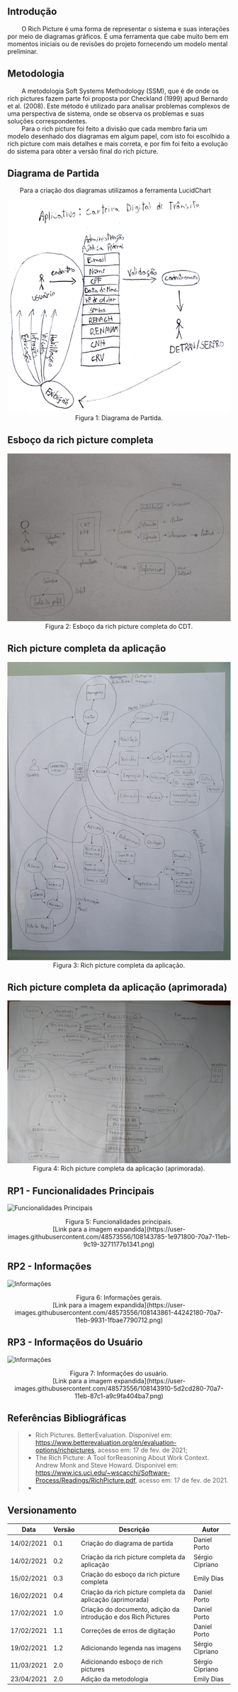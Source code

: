 ## Introdução

&emsp;&emsp; O Rich Picture é uma forma de representar o sistema e suas interações por meio de diagramas gráficos. É uma ferramenta que cabe muito bem em momentos iniciais ou de revisões do projeto fornecendo um modelo mental preliminar.

## Metodologia
&emsp;&emsp; A metodologia Soft Systems Methodology (SSM), que é de onde os rich pictures fazem parte foi proposta por Checkland (1999) apud Bernardo et al. (2008). Este método é utilizado para analisar problemas complexos de uma perspectiva de sistema, onde se observa os problemas e suas soluções correspondentes.<br>
&emsp;&emsp; Para o rich picture foi feito a divisão que cada membro faria um modelo desenhado dos diagramas em algum papel, com isto foi escolhido a rich picture com mais detalhes e mais correta, e por fim foi feito a evolução do sistema para obter a versão final do rich picture.

## Diagrama de Partida

&emsp;&emsp;Para a criação dos diagramas utilizamos a ferramenta LucidChart

<img src="../../assets/rich_pictures/diagrama_de_partida.png">
<center>Figura 1: Diagrama de Partida.</center>

## Esboço da rich picture completa

<img src="../../assets/rich_pictures/esboco.jpg">
<center>Figura 2: Esboço da rich picture completa do CDT.</center>

## Rich picture completa da aplicação

<img src="../../assets/rich_pictures/richPictureCompletaAplicacao.jpg">
<center>Figura 3: Rich picture completa da aplicação.</center>

## Rich picture completa da aplicação (aprimorada)

<img src="../../assets/rich_pictures/richPictureCompletaAplicacaoAprimorada.jpg">
<center>Figura 4: Rich picture completa da aplicação (aprimorada).</center>

## RP1 - Funcionalidades Principais

![Funcionalidades Principais](https://user-images.githubusercontent.com/48573556/108143785-1e971800-70a7-11eb-9c19-3271177b1341.png)
<center>Figura 5: Funcionalidades principais.</center>
<center>[Link para a imagem expandida](https://user-images.githubusercontent.com/48573556/108143785-1e971800-70a7-11eb-9c19-3271177b1341.png)</center>

## RP2 - Informações

![Informações](https://user-images.githubusercontent.com/48573556/108143861-44242180-70a7-11eb-9931-1fbae7790712.png)
<center>Figura 6: Informações gerais.</center>
<center>[Link para a imagem expandida](https://user-images.githubusercontent.com/48573556/108143861-44242180-70a7-11eb-9931-1fbae7790712.png)</center>

## RP3 - Informaçẽos do Usuário

![Informações](https://user-images.githubusercontent.com/48573556/108143910-5d2cd280-70a7-11eb-87c1-a9c9fa404ba7.png)
<center>Figura 7: Informações do usuário.</center>
<center>[Link para a imagem expandida](https://user-images.githubusercontent.com/48573556/108143910-5d2cd280-70a7-11eb-87c1-a9c9fa404ba7.png)</center>

## Referências Bibliográficas

> - Rich Pictures. BetterEvaluation. Disponível em: https://www.betterevaluation.org/en/evaluation-options/richpictures, acesso em: 17 de fev. de 2021;
>  - The Rich Picture: A Tool forReasoning About Work Context. Andrew Monk and Steve Howard. Disponível em: https://www.ics.uci.edu/~wscacchi/Software-Process/Readings/RichPicture.pdf, acesso em: 17 de fev. de 2021.
> - 

## Versionamento
|Data|Versão|Descrição|Autor|
|----|------|---------|-----|
|14/02/2021|0.1|Criação do diagrama de partida|Daniel Porto|
|14/02/2021|0.2|Criação da rich picture completa da aplicação|Sérgio Cipriano|
|15/02/2021|0.3|Criação do esboço da rich picture completa|Emily Dias|
|16/02/2021|0.4|Criação da rich picture completa da aplicação (aprimorada)|Daniel Porto|
|17/02/2021|1.0|Criação do documento, adição da introdução e dos Rich Pictures|Daniel Porto|
|17/02/2021|1.1|Correções de erros de digitação|Daniel Porto|
|19/02/2021|1.2|Adicionando legenda nas imagens|Sérgio Cipriano|
|11/03/2021|2.0|Adicionando esboço de rich pictures|Sérgio Cipriano|
|23/04/2021|2.0|Adição da metodologia|Emily Dias|
